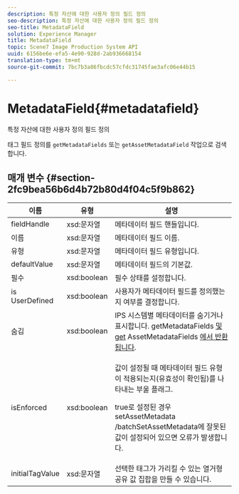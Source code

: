 ```yaml
---
description: 특정 자산에 대한 사용자 정의 필드 정의
seo-description: 특정 자산에 대한 사용자 정의 필드 정의
seo-title: MetadataField
solution: Experience Manager
title: MetadataField
topic: Scene7 Image Production System API
uuid: 6156be6e-efa5-4e90-928d-2ab936668154
translation-type: tm+mt
source-git-commit: 7bc7b3a86fbcdc57cfdc31745fae3afc06e44b15

---
```



# MetadataField{#metadatafield}

특정 자산에 대한 사용자 정의 필드 정의

태그 필드 정의를 `getMetadataFields` 또는 `getAssetMetadataField` 작업으로 검색합니다.

## 매개 변수 {#section-2fc9bea56b6d4b72b80d4f04c5f9b862}

<table id="table_04100BB8ABD84EF68B0A7CE3AD946414"> 
 <thead> 
  <tr> 
   <th colname="col1" class="entry"> 이름 </th> 
   <th colname="col2" class="entry"> 유형 </th> 
   <th colname="col3" class="entry"> 설명 </th> 
  </tr> 
 </thead>
 <tbody> 
  <tr> 
   <td colname="col1"> <span class="codeph"> <span class="varname"> fieldHandle</span></span> </td> 
   <td colname="col2"> <span class="codeph"> xsd:문자열</span> </td> 
   <td colname="col3"> 메타데이터 필드 핸들입니다. </td> 
  </tr> 
  <tr> 
   <td colname="col1"> <span class="codeph"> <span class="varname"> 이름</span></span> </td> 
   <td colname="col2"> <span class="codeph"> xsd:문자열</span> </td> 
   <td colname="col3"> 메타데이터 필드 이름. </td> 
  </tr> 
  <tr> 
   <td colname="col1"> <span class="codeph"> <span class="varname"> 유형</span></span> </td> 
   <td colname="col2"> <span class="codeph"> xsd:문자열</span> </td> 
   <td colname="col3"> 메타데이터 필드 유형입니다. </td> 
  </tr> 
  <tr> 
   <td colname="col1"> <span class="codeph"> defaultValue <span class="varname"></span></span> </td> 
   <td colname="col2"> <span class="codeph"> xsd:문자열</span> </td> 
   <td colname="col3"> 메타데이터 필드의 기본값. </td> 
  </tr> 
  <tr> 
   <td colname="col1"> <span class="codeph"> <span class="varname"> 필수</span></span> </td> 
   <td colname="col2"> <span class="codeph"> xsd:boolean</span> </td> 
   <td colname="col3"> 필수 상태를 설정합니다. </td> 
  </tr> 
  <tr> 
   <td colname="col1"> <span class="codeph"> is <span class="varname"> UserDefined</span></span> </td> 
   <td colname="col2"> <span class="codeph"> xsd:boolean</span> </td> 
   <td colname="col3"> 사용자가 메타데이터 필드를 정의했는지 여부를 결정합니다. </td> 
  </tr> 
  <tr> 
   <td colname="col1"><span class="codeph"> <span class="varname"> 숨김</span></span> </td> 
   <td colname="col2"><span class="codeph"> xsd:boolean</span> </td> 
   <td colname="col3">IPS 시스템별 메타데이터를 숨기거나 표시합니다. getMetadataFields <a href="../../operations/c-operations-intro/c-methods/r-get-metadata-fields.md#reference-170337127801401d9ea54bd4ccf28efe" format="dita" scope="local"> 및 get</a> AssetMetadataFields <a href="../../operations/c-operations-intro/c-methods/r-get-asset-metadata-fields.md#reference-ea57f8e98d3e443da66114550b0d0a28" format="dita" scope="local"> 에서 반환됩니다</a>. </td> 
  </tr> 
  <tr> 
   <td colname="col1"><span class="codeph"><span class="varname"> isEnforced</span></span> </td> 
   <td colname="col2"><span class="codeph"> xsd:boolean</span> </td> 
   <td colname="col3"> <p>값이 설정될 때 메타데이터 필드 유형이 적용되는지(유효성이 확인됨)를 나타내는 부울 플래그. </p> <p>true로 설정된 경우 setAssetMetadata /batchSetAssetMetadata에 잘못된 값이 설정되어 있으면 <span class="codeph"> 오류가</span> 발생합니다<span class="codeph"></span>. </p> </td> 
  </tr> 
  <tr> 
   <td colname="col1"> <span class="codeph"> <span class="varname"> initialTagValue</span></span> </td> 
   <td colname="col2"> <span class="codeph"> xsd:문자열</span> </td> 
   <td colname="col3"> 선택한 태그가 가리킬 수 있는 열거형 공유 값 집합을 만들 수 있습니다. </td> 
  </tr> 
 </tbody> 
</table>

